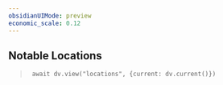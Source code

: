 ```yaml
---
obsidianUIMode: preview
economic_scale: 0.12
---
```


## Notable Locations
> ```dataviewjs
>  await dv.view("locations", {current: dv.current()})
> ```